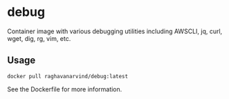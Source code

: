 # debug
Container image with various debugging utilities including AWSCLI, jq, curl,
wget, dig, rg, vim, etc.

## Usage
```
docker pull raghavanarvind/debug:latest
```

See the Dockerfile for more information.
